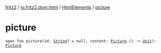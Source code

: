 [fritz2](../../index.md) / [io.fritz2.dom.html](../index.md) / [HtmlElements](index.md) / [picture](./picture.md)

# picture

`open fun picture(id: `[`String`](https://kotlinlang.org/api/latest/jvm/stdlib/kotlin/-string/index.html)`? = null, content: `[`Picture`](../-picture/index.md)`.() -> `[`Unit`](https://kotlinlang.org/api/latest/jvm/stdlib/kotlin/-unit/index.html)`): `[`Picture`](../-picture/index.md)